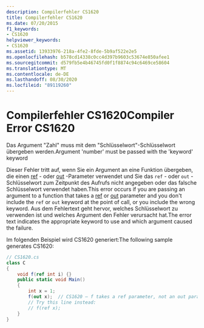 ```yaml
---
description: Compilerfehler CS1620
title: Compilerfehler CS1620
ms.date: 07/20/2015
f1_keywords:
- CS1620
helpviewer_keywords:
- CS1620
ms.assetid: 13933976-218a-4fe2-8fde-5b9af522e2e5
ms.openlocfilehash: b578cd14338c0cc4d397b9603c53674e850afee1
ms.sourcegitcommit: d579fb5e4b46745fd0f1f8874c94c6469ce58604
ms.translationtype: MT
ms.contentlocale: de-DE
ms.lasthandoff: 08/30/2020
ms.locfileid: "89119260"
---
```

# <a name="compiler-error-cs1620"></a><span data-ttu-id="e05a9-103">Compilerfehler CS1620</span><span class="sxs-lookup"><span data-stu-id="e05a9-103">Compiler Error CS1620</span></span>
<span data-ttu-id="e05a9-104">Das Argument "Zahl" muss mit dem "Schlüsselwort"-Schlüsselwort übergeben werden.</span><span class="sxs-lookup"><span data-stu-id="e05a9-104">Argument 'number' must be passed with the 'keyword' keyword</span></span>  
  
 <span data-ttu-id="e05a9-105">Dieser Fehler tritt auf, wenn Sie ein Argument an eine Funktion übergeben, die einen [ref](../language-reference/keywords/ref.md) - oder [out](../language-reference/keywords/out-parameter-modifier.md) -Parameter verwendet und Sie das `ref` - oder `out` -Schlüsselwort zum Zeitpunkt des Aufrufs nicht angegeben oder das falsche Schlüsselwort verwendet haben.</span><span class="sxs-lookup"><span data-stu-id="e05a9-105">This error occurs if you are passing an argument to a function that takes a [ref](../language-reference/keywords/ref.md) or [out](../language-reference/keywords/out-parameter-modifier.md) parameter and you don't include the `ref` or `out` keyword at the point of call, or you include the wrong keyword.</span></span> <span data-ttu-id="e05a9-106">Aus dem Fehlertext geht hervor, welches Schlüsselwort zu verwenden ist und welches Argument den Fehler verursacht hat.</span><span class="sxs-lookup"><span data-stu-id="e05a9-106">The error text indicates the appropriate keyword to use and which argument caused the failure.</span></span>  
  
 <span data-ttu-id="e05a9-107">Im folgenden Beispiel wird CS1620 generiert:</span><span class="sxs-lookup"><span data-stu-id="e05a9-107">The following sample generates CS1620:</span></span>  
  
```csharp  
// CS1620.cs  
class C  
{  
    void f(ref int i) {}  
    public static void Main()  
    {  
        int x = 1;  
        f(out x);  // CS1620 – f takes a ref parameter, not an out parameter  
        // Try this line instead:  
        // f(ref x);  
    }  
}  
```
